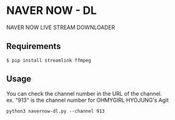 # NAVER NOW - DL
NAVER NOW LIVE STREAM DOWNLOADER<br>

## Requirements

```
$ pip install streamlink ffmpeg
```

## Usage

You can check the channel number in the URL of the channel.<br>
ex. "913" is the channel number for OHMYGIRL HYOJUNG's Agit

```
python3 navernow-dl.py --channel 913
```
